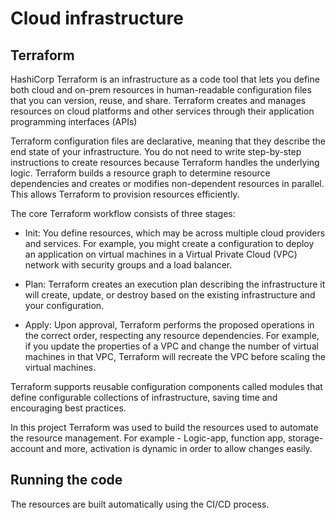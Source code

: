 # Cloud infrastructure

## Terraform

HashiCorp Terraform is an infrastructure as a code tool that lets you define both cloud and on-prem resources in human-readable configuration files that you can version, reuse, and share.
Terraform creates and manages resources on cloud platforms and other services through their application programming interfaces (APIs)

Terraform configuration files are declarative, meaning that they describe the end state of your infrastructure. You do not need to write step-by-step instructions to create resources because Terraform handles the underlying logic. Terraform builds a resource graph to determine resource dependencies and creates or modifies non-dependent resources in parallel. This allows Terraform to provision resources efficiently.

The core Terraform workflow consists of three stages:

- Init: You define resources, which may be across multiple cloud providers and services. For example, you might create a configuration to deploy an application on virtual machines in a Virtual Private Cloud (VPC) network with security groups and a load balancer.

- Plan: Terraform creates an execution plan describing the infrastructure it will create, update, or destroy based on the existing infrastructure and your configuration.

- Apply: Upon approval, Terraform performs the proposed operations in the correct order, respecting any resource dependencies. For example, if you update the properties of a VPC and change the number of virtual machines in that VPC, Terraform will recreate the VPC before scaling the virtual machines.

Terraform supports reusable configuration components called modules that define configurable collections of infrastructure, saving time and encouraging best practices.

In this project Terraform was used to build the resources used to automate the resource management. For example - Logic-app, function app, storage-account and more, activation is dynamic in order to allow changes easily.

## Running the code

The resources are built automatically using the CI/CD process.
